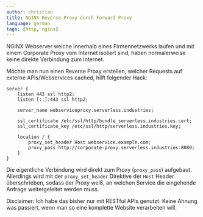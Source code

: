 ```yaml
---
author: christian
title: NGINX Reverse Proxy durch Forward Proxy
language: german
tags: [http, nginx]
---
```


NGINX Webserver welche innerhalb eines Firmennetzwerks
laufen und mit einem Corporate Proxy vom Internet isoliert sind,
haben normalerweise keine direkte Verbindung zum Internet.

Möchte man nun einen Reverse Proxy erstellen, welcher Requests
auf externe APIs/Webservices cached, hilft folgender Hack:

```
server {
    listen 443 ssl http2;
    listen [::]:443 ssl http2;

    server_name webserviceproxy.serverless.industries;

    ssl_certificate /etc/ssl/http/bundle_serverless.industries.cert;
    ssl_certificate_key /etc/ssl/http/serverless.industries.key;

    location / {
        proxy_set_header Host webservice.example.com;
        proxy_pass http://corporate-proxy.serverless.industries:8080;
    }
}
```

Die eigentliche Verbindung wird direkt zum Proxy (`proxy_pass`) aufgebaut.
Allerdings wird mit der `proxy_set_header` Direktive der `Host`
Header überschrieben, sodass der Proxy weiß, an welchen
Service die eingehende Anfrage weitergeleitet werden muss.

Disclaimer: Ich habe das bisher nur mit RESTful APIs genutzt.
Keine Ahnung was passiert, wenn man so eine komplette Website
verarbeiten will.
